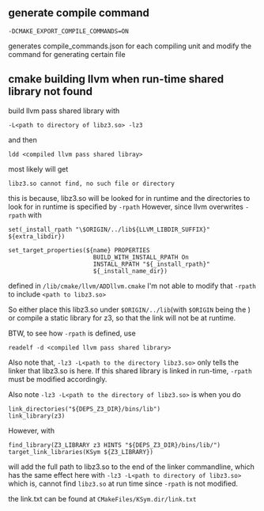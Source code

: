 ## generate compile command
```
-DCMAKE_EXPORT_COMPILE_COMMANDS=ON
```
generates compile_commands.json for each compiling unit
and modify the command for generating certain file
## cmake building llvm when run-time shared library not found
build llvm pass shared library with 
```
-L<path to directory of libz3.so> -lz3
```
and then 
```
ldd <compiled llvm pass shared libray>
```
most likely will get 
```
libz3.so cannot find, no such file or directory
```
this is because, libz3.so will be looked for in runtime
and the directories to look for in runtime is specified by `-rpath`
However, since llvm overwrites `-rpath` with
```
set(_install_rpath "\$ORIGIN/../lib${LLVM_LIBDIR_SUFFIX}" ${extra_libdir})

set_target_properties(${name} PROPERTIES
                        BUILD_WITH_INSTALL_RPATH On
                        INSTALL_RPATH "${_install_rpath}"
                        ${_install_name_dir})
```
defined in 
`/lib/cmake/llvm/ADDllvm.cmake`
I'm not able to modify that `-rpath` to include `<path to libz3.so>`

So either place this libz3.so under `$ORIGIN/../lib`(with `$ORIGIN` being the <llvm compiled shared library>)
or compile a static library for z3, so that the link will not be at runtime.

BTW, to see how `-rpath` is defined, use
```
readelf -d <compiled llvm pass shared library>
```

Also note that, `-lz3 -L<path to the directory libz3.so>` only tells the linker that libz3.so is here.
If this shared library is linked in run-time, `-rpath` must be modified accordingly.

Also note `-lz3 -L<path to the directory of libz3.so>` is when you do 
```
link_directories("${DEPS_Z3_DIR}/bins/lib")
link_library(z3)
```
However, with 
```
find_library(Z3_LIBRARY z3 HINTS "${DEPS_Z3_DIR}/bins/lib/")
target_link_libraries(KSym ${Z3_LIBRARY})
```
will add the full path to libz3.so to the end of the linker commandline,
which has the same effect here with `-lz3 -L<path to directory of libz3.so>`
which is, cannot find `libz3.so` at run time since `-rpath` is not modified.

the link.txt can be found at `CMakeFiles/KSym.dir/link.txt`
